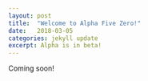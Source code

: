 ```yaml
---
layout: post
title:  "Welcome to Alpha Five Zero!"
date:   2018-03-05
categories: jekyll update
excerpt: Alpha is in beta!
---
```


Coming soon!